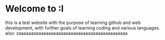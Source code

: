 # Welcome to :I

this is a test website with the purpose of learning github and web development, with further goals of learning coding and various languages. also: zaaaaaaaaaaaaaaaaaaaaaaaaaaaaaaaaaaaaaaaaaaaa
